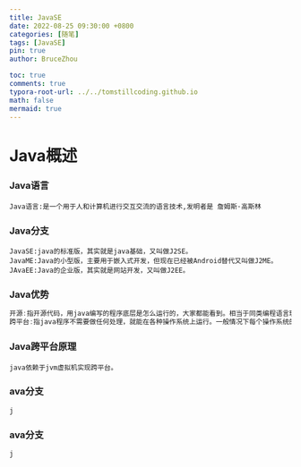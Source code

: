 ```yaml
---
title: JavaSE
date: 2022-08-25 09:30:00 +0800
categories: [随笔]
tags: [JavaSE]
pin: true
author: BruceZhou

toc: true
comments: true
typora-root-url: ../../tomstillcoding.github.io
math: false
mermaid: true
---
```


# Java概述

### Java语言

```properties
Java语言:是一个用于人和计算机进行交互交流的语言技术,发明者是 詹姆斯·高斯林
```

### Java分支

~~~properties
JavaSE:java的标准版，其实就是java基础，又叫做J2SE。
JavaME:Java的小型版，主要用于嵌入式开发，但现在已经被Android替代又叫做J2ME。
JAvaEE:Java的企业版，其实就是网站开发，又叫做J2EE。
~~~

### Java优势

~~~java
开源:指开源代码，用java编写的程序底层是怎么运行的，大家都能看到。相当于同类编程语言玩家斗地主java明牌了属于是。
跨平台:指java程序不需要做任何处理，就能在各种操作系统上运行。一般情况下每个操作系统的程序都各不互通，但java程序却能他们之间自如游走，强悍如斯。
~~~

### Java跨平台原理

~~~properties
java依赖于jvm虚拟机实现跨平台。
~~~

### ava分支

~~~properties
j
~~~

### ava分支

~~~properties
j
~~~


